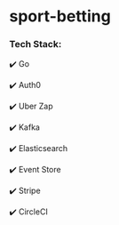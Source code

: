 # sport-betting

### Tech Stack:

✔️  Go

✔️  Auth0 

✔️  Uber Zap 

✔️  Kafka

✔️  Elasticsearch

✔️  Event Store

✔️  Stripe

✔️  CircleCI
